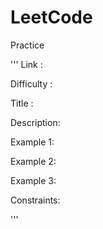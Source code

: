 # LeetCode
Practice

'''
Link : 

Difficulty :

Title : 

Description:

Example 1:

Example 2:

Example 3:
    
Constraints:

'''